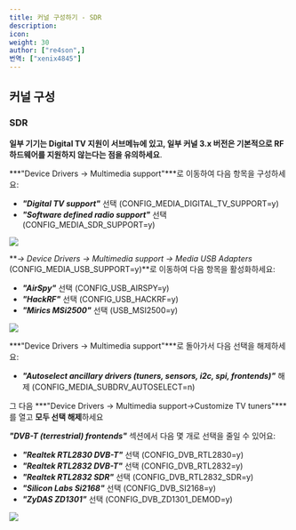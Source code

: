 ```yaml
---
title: 커널 구성하기 - SDR
description:
icon:
weight: 30
author: ["re4son",]
번역: ["xenix4845"]
---
```


## 커널 구성

### SDR

**일부 기기는 Digital TV 지원이 서브메뉴에 있고, 일부 커널 3.x 버전은 기본적으로 RF 하드웨어를 지원하지 않는다는 점을 유의하세요**.

***"Device Drivers -> Multimedia support"***로 이동하여 다음 항목을 구성하세요:

- ***"Digital TV support"*** 선택
  (CONFIG_MEDIA_DIGITAL_TV_SUPPORT=y)
- ***"Software defined radio support"*** 선택
  (CONFIG_MEDIA_SDR_SUPPORT=y)

![](nh-kernel-260-sdr1.png)



**_→ Device Drivers → Multimedia support → Media USB Adapters_ (CONFIG_MEDIA_USB_SUPPORT=y)**로 이동하여 다음 항목을 활성화하세요:

- ***"AirSpy"*** 선택
  (CONFIG_USB_AIRSPY=y)
- ***"HackRF"*** 선택
  (CONFIG_USB_HACKRF=y)
- ***"Mirics MSi2500"*** 선택
  (USB_MSI2500=y)

![](nh-kernel-270-sdr2.png)



***"Device Drivers -> Multimedia support"***로 돌아가서 다음 선택을 해제하세요:

- ***"Autoselect ancillary drivers (tuners, sensors, i2c, spi, frontends)"*** 해제
  (CONFIG_MEDIA_SUBDRV_AUTOSELECT=n)

그 다음 ***"Device Drivers -> Multimedia support->Customize TV tuners"***를 열고 **모두 선택 해제**하세요

***"DVB-T (terrestrial) frontends"*** 섹션에서 다음 몇 개로 선택을 줄일 수 있어요:

- ***"Realtek RTL2830 DVB-T"*** 선택
  (CONFIG_DVB_RTL2830=y)
- ***"Realtek RTL2832 DVB-T"*** 선택
  (CONFIG_DVB_RTL2832=y)
- ***"Realtek RTL2832 SDR"*** 선택
  (CONFIG_DVB_RTL2832_SDR=y)
- ***"Silicon Labs Si2168"*** 선택
  (CONFIG_DVB_SI2168=y)
- ***"ZyDAS ZD1301"*** 선택
  (CONFIG_DVB_ZD1301_DEMOD=y)

![](nh-kernel-280-sdr3.png)
